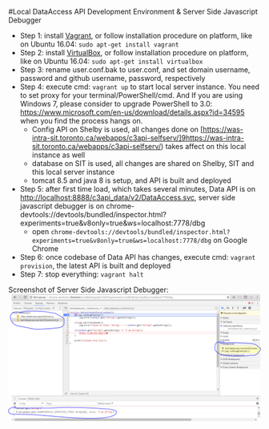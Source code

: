 #Local DataAccess API Development Environment & Server Side Javascript Debugger
* Step 1: install [Vagrant](https://www.vagrantup.com/downloads.html), or follow installation procedure on platform, like on Ubuntu 16.04: `sudo apt-get install vagrant`
* Step 2: install [VirtualBox](https://www.virtualbox.org/wiki/Downloads), or follow installation procedure on platform, like on Ubuntu 16.04: `sudo apt-get install virtualbox`
* Step 3: rename user.conf.bak to user.conf, and set domain username, password and github username, password, respectively
* Step 4: execute cmd: `vagrant up` to start local server instance. You need to set proxy for your terminal/PowerShell/cmd. And If you are using Windows 7, please consider to upgrade PowerShell to 3.0: https://www.microsoft.com/en-us/download/details.aspx?id=34595 when you find the process hangs on.
    * Config API on Shelby is used, all changes done on [https://was-intra-sit.toronto.ca/webapps/c3api-selfserv/]9https://was-intra-sit.toronto.ca/webapps/c3api-selfserv/) takes affect on this local instance as well
    * database on SIT is used, all changes are shared on Shelby, SIT and this local server instance
    * tomcat 8.5 and java 8 is setup, and API is built and deployed
* Step 5: after first time load, which takes several minutes, Data API is on [http://localhost:8888/c3api_data/v2/DataAccess.svc](http://localhost:8888/c3api_data/v2/DataAccess.svc), server side javascript debugger is on chrome-devtools://devtools/bundled/inspector.html?experiments=true&v8only=true&ws=localhost:7778/dbg
    * open `chrome-devtools://devtools/bundled/inspector.html?experiments=true&v8only=true&ws=localhost:7778/dbg` on Google Chrome
* Step 6: once codebase of Data API has changes, execute cmd: `vagrant provision`, the latest API is built and deployed
* Step 7: stop everything: `vagrant halt`


Screenshot of Server Side Javascript Debugger:
![](https://raw.githubusercontent.com/rayliutoronto/DataAPISandbox/master/doc/ServerSideJS_Debug.PNG)
